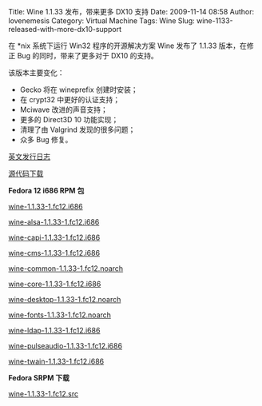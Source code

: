 Title: Wine 1.1.33 发布，带来更多 DX10 支持
Date: 2009-11-14 08:58
Author: lovenemesis
Category: Virtual Machine
Tags: Wine
Slug: wine-1133-released-with-more-dx10-support

在 *nix 系统下运行 Win32 程序的开源解决方案 Wine 发布了 1.1.33
版本，在修正 Bug 的同时，带来了更多对于 DX10 的支持。

该版本主要变化：

-   Gecko 将在 wineprefix 创建时安装；
-   在 crypt32 中更好的认证支持；
-   Mciwave 改进的声音支持；
-   更多的 Direct3D 10 功能实现；
-   清理了由 Valgrind 发现的很多问题；
-   众多 Bug 修复。

[英文发行日志](http://www.winehq.org/announce/1.1.33)

[源代码下载](http://prdownloads.sourceforge.net/wine/wine-1.1.33.tar.bz2)

**Fedora 12 i686 RPM 包**

[wine-1.1.33-1.fc12.i686](http://dl.dropbox.com/u/464139/Wine-fe/1.1.33/wine-1.1.33-1.fc12.i686.rpm)

[wine-alsa-1.1.33-1.fc12.i686](http://dl.dropbox.com/u/464139/Wine-fe/1.1.33/wine-alsa-1.1.33-1.fc12.i686.rpm)

[wine-capi-1.1.33-1.fc12.i686](http://dl.dropbox.com/u/464139/Wine-fe/1.1.33/wine-capi-1.1.33-1.fc12.i686.rpm)

[wine-cms-1.1.33-1.fc12.i686](http://dl.dropbox.com/u/464139/Wine-fe/1.1.33/wine-cms-1.1.33-1.fc12.i686.rpm)

[wine-common-1.1.33-1.fc12.noarch](http://dl.dropbox.com/u/464139/Wine-fe/1.1.33/wine-common-1.1.33-1.fc12.noarch.rpm)

[wine-core-1.1.33-1.fc12.i686](http://dl.dropbox.com/u/464139/Wine-fe/1.1.33/wine-core-1.1.33-1.fc12.i686.rpm)

[wine-desktop-1.1.33-1.fc12.noarch](http://dl.dropbox.com/u/464139/Wine-fe/1.1.33/wine-desktop-1.1.33-1.fc12.noarch.rpm)

[wine-fonts-1.1.33-1.fc12.noarch](http://dl.dropbox.com/u/464139/Wine-fe/1.1.33/wine-fonts-1.1.33-1.fc12.noarch.rpm)

[wine-ldap-1.1.33-1.fc12.i686](http://dl.dropbox.com/u/464139/Wine-fe/1.1.33/wine-ldap-1.1.33-1.fc12.i686.rpm)

[wine-pulseaudio-1.1.33-1.fc12.i686](http://dl.dropbox.com/u/464139/Wine-fe/1.1.33/wine-pulseaudio-1.1.33-1.fc12.i686.rpm)

[wine-twain-1.1.33-1.fc12.i686](http://dl.dropbox.com/u/464139/Wine-fe/1.1.33/wine-twain-1.1.33-1.fc12.i686.rpm)

**Fedora SRPM 下载**

[wine-1.1.33-1.fc12.src](http://dl.dropbox.com/u/464139/Wine-fe/1.1.33/wine-1.1.33-1.fc12.src.rpm)
